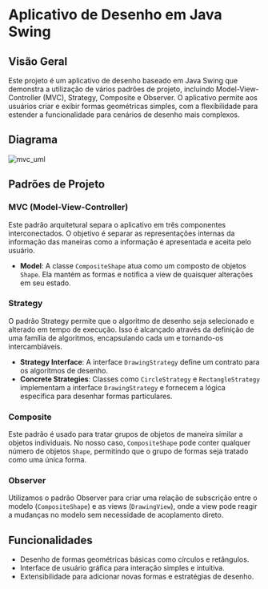 # Aplicativo de Desenho em Java Swing

## Visão Geral

Este projeto é um aplicativo de desenho baseado em Java Swing que demonstra a utilização de vários padrões de projeto, incluindo Model-View-Controller (MVC), Strategy, Composite e Observer. O aplicativo permite aos usuários criar e exibir formas geométricas simples, com a flexibilidade para estender a funcionalidade para cenários de desenho mais complexos.

## Diagrama

![mvc_uml](https://github.com/WallaceHS20/Bertoti/assets/101594950/e32ac7a3-d14c-433f-a110-62d1ef584cef)

## Padrões de Projeto

### MVC (Model-View-Controller)

Este padrão arquitetural separa o aplicativo em três componentes interconectados. O objetivo é separar as representações internas da informação das maneiras como a informação é apresentada e aceita pelo usuário.

- **Model**: A classe `CompositeShape` atua como um composto de objetos `Shape`. Ela mantém as formas e notifica a view de quaisquer alterações em seu estado.

### Strategy

O padrão Strategy permite que o algoritmo de desenho seja selecionado e alterado em tempo de execução. Isso é alcançado através da definição de uma família de algoritmos, encapsulando cada um e tornando-os intercambiáveis.

- **Strategy Interface**: A interface `DrawingStrategy` define um contrato para os algoritmos de desenho.
- **Concrete Strategies**: Classes como `CircleStrategy` e `RectangleStrategy` implementam a interface `DrawingStrategy` e fornecem a lógica específica para desenhar formas particulares.

### Composite

Este padrão é usado para tratar grupos de objetos de maneira similar a objetos individuais. No nosso caso, `CompositeShape` pode conter qualquer número de objetos `Shape`, permitindo que o grupo de formas seja tratado como uma única forma.

### Observer

Utilizamos o padrão Observer para criar uma relação de subscrição entre o modelo (`CompositeShape`) e as views (`DrawingView`), onde a view pode reagir a mudanças no modelo sem necessidade de acoplamento direto.

## Funcionalidades

- Desenho de formas geométricas básicas como círculos e retângulos.
- Interface de usuário gráfica para interação simples e intuitiva.
- Extensibilidade para adicionar novas formas e estratégias de desenho.
